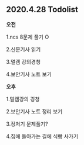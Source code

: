 ## 2020.4.28 Todolist

**오전**

1.ncs 8문제 풀기 O

2.신문기사 읽기

3.멀캠 강의경청

4.보안기사 노트 보기



**오후**

1.멀캠강의 경청

2.보안기사 노트 정리 보기

3.정처기 문제풀기?

4.집에 돌아가는 길에 식빵 사가기